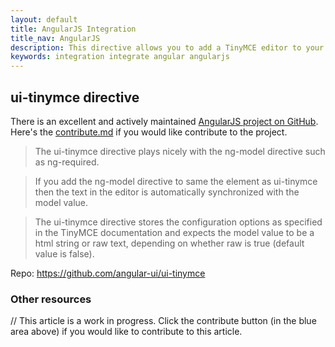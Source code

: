 ```yaml
---
layout: default
title: AngularJS Integration
title_nav: AngularJS
description: This directive allows you to add a TinyMCE editor to your form elements.
keywords: integration integrate angular angularjs
---
```


## ui-tinymce directive

There is an excellent and actively maintained [AngularJS project on GitHub](https://github.com/angular-ui/ui-tinymce). Here's the [contribute.md](https://github.com/angular-ui/ui-tinymce/blob/master/CONTRIBUTING.md) if you would like contribute to the project.

> The ui-tinymce directive plays nicely with the ng-model directive such as ng-required.

> If you add the ng-model directive to same the element as ui-tinymce then the text in the editor is automatically synchronized with the model value.

> The ui-tinymce directive stores the configuration options as specified in the TinyMCE documentation and expects the model value to be a html string or raw text, depending on whether raw is true (default value is false).

Repo: https://github.com/angular-ui/ui-tinymce

### Other resources

// This article is a work in progress. Click the contribute button (in the blue area above) if you would like to contribute to this article.
